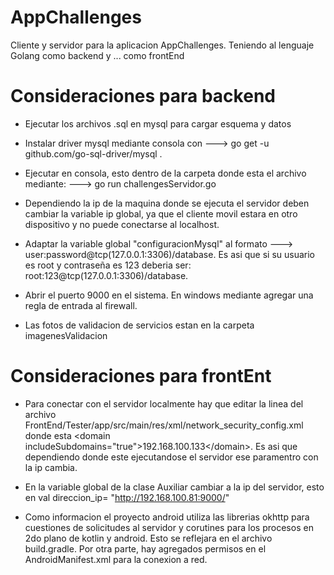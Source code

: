 # AppChallenges
Cliente y servidor para la aplicacion AppChallenges. Teniendo al lenguaje Golang como backend y ... como frontEnd


# Consideraciones para backend

* Ejecutar los archivos .sql en mysql para cargar esquema y datos

* Instalar driver mysql mediante consola con ---> go get -u github.com/go-sql-driver/mysql . 

* Ejecutar en consola, esto dentro de la carpeta donde esta el archivo mediante:  ---> go run challengesServidor.go

* Dependiendo la ip de la maquina donde se ejecuta el servidor deben cambiar la variable ip global, ya que el cliente movil estara en otro dispositivo y no puede conectarse al localhost.

* Adaptar la variable global "configuracionMysql" al formato ---> user:password@tcp(127.0.0.1:3306)/database.
Es asi que si su usuario es root y contraseña es 123 deberia ser:  root:123@tcp(127.0.0.1:3306)/database.

* Abrir el puerto 9000 en el sistema. En windows mediante agregar una regla de entrada al firewall.

* Las fotos de validacion de servicios estan en la carpeta imagenesValidacion

# Consideraciones para frontEnt

* Para conectar con el servidor localmente hay que editar la linea del archivo FrontEnd/Tester/app/src/main/res/xml/network_security_config.xml donde esta \<domain includeSubdomains="true">192.168.100.133\</domain>. Es asi que dependiendo donde este ejecutandose el servidor ese paramentro con la ip cambia.

* En la variable global de la clase Auxiliar cambiar a la ip del servidor, esto en val direccion_ip= "http://192.168.100.81:9000/"

* Como informacion el proyecto android utiliza las librerias okhttp para cuestiones de solicitudes al servidor y corutines para los procesos en 2do plano de kotlin y android. Esto se reflejara en el archivo build.gradle. Por otra parte, hay agregados permisos en el AndroidManifest.xml para la conexion a red.

